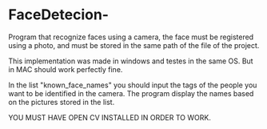 # FaceDetecion-
Program that recognize faces using a camera, the face must be registered using a photo, and must be stored in the same path of the file of the project.

This implementation was made in windows and testes in the same OS. But in MAC should work perfectly fine. 

In the list "known_face_names" you should input the tags of the people you want to be identified in the camera. The program display the names based on the pictures stored in the list.

YOU MUST HAVE OPEN CV INSTALLED IN ORDER TO WORK. 
